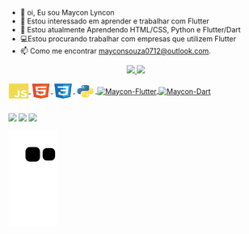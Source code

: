 - 👋 oi, Eu sou Maycon Lyncon
- 👀 Estou interessado em aprender e trabalhar com Flutter
- 🌱 Estou atualmente Aprendendo HTML/CSS, Python e Flutter/Dart
- 💻Estou procurando trabalhar com empresas que utilizem Flutter 
- 📫 Como me encontrar mayconsouza0712@outlook.com.

<div align="center">
  <a href="https://github.com/MayLynCom">
  <img height="180em" src="https://github-readme-stats.vercel.app/api?username=MayLynCom&show_icons=true&theme=dark&include_all_commits=true&count_private=true"/>
  <img height="180em" src="https://github-readme-stats.vercel.app/api/top-langs/?username=MayLynCom&layout=compact&langs_count=7&theme=dark"/>
</div>

<div style="display: inline_block"><br>
  <img align="center" alt="Maycon-Js" height="30" width="40" src="https://raw.githubusercontent.com/devicons/devicon/master/icons/javascript/javascript-plain.svg">
  <img align="center" alt="Maycon-HTML" height="30" width="40" src="https://raw.githubusercontent.com/devicons/devicon/master/icons/html5/html5-original.svg">
  <img align="center" alt="Maycon-CSS" height="30" width="40" src="https://raw.githubusercontent.com/devicons/devicon/master/icons/css3/css3-original.svg">
  <img align="center" alt="Maycon-Python" height="30" width="40" src="https://raw.githubusercontent.com/devicons/devicon/master/icons/python/python-original.svg">
  <img align="center" alt="Maycon-Flutter" height="30" width="40" src="https://cdn.jsdelivr.net/gh/devicons/devicon/icons/flutter/flutter-original.svg"> 
  <img align="center" alt="Maycon-Dart" height="30" width="40" src="https://cdn.jsdelivr.net/gh/devicons/devicon/icons/dart/dart-original.svg"> 
</div>
 
  ##
 
<div> 
  <a href="https://www.instagram.com/maycon_lyncon/" target="_blank"><img src="https://img.shields.io/badge/-Instagram-%23E4405F?style=for-the-badge&logo=instagram&logoColor=white" target="_blank"></a>
  <a href = "mailto:mayconsouza0712@gmail.com"><img src="https://img.shields.io/badge/-Gmail-%23333?style=for-the-badge&logo=gmail&logoColor=white" target="_blank"></a>
  <a href="https://www.linkedin.com/in/maycon-sousa-14447222a/" target="_blank"><img src="https://img.shields.io/badge/-LinkedIn-%230077B5?style=for-the-badge&logo=linkedin&logoColor=white" target="_blank"></a> 
 
  ![Snake animation](https://github.com/MayLynCom/MayLynCom/blob/output/github-contribution-grid-snake.svg)
 
</div>
